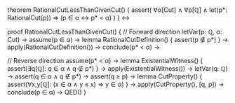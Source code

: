 theorem RationalCutLessThanGivenCut() {
  assert(
    ∀α[Cut] ∧ ∀p[ℚ] ∧ let(p*: RationalCut(p)) ⇒
    (p ∈ α ↔ p* < α)
  )
} ↔

proof RationalCutLessThanGivenCut() {
  // Forward direction
  letVar(p: ℚ, α: Cut) →
  assume(p ∈ α) →
  lemma RationalCutDefinition() {
    assert(p ∉ p*)
  } →
  apply(RationalCutDefinition()) →
  conclude(p* < α) →

  // Reverse direction
  assume(p* < α) →
  lemma ExistentialWitness() {
    assert(∃q[ℚ]: q ∈ α ∧ q ∉ p*)
  } →
  apply(ExistentialWitness()) →
  letVar(q: ℚ) →
  assert(q ∈ α ∧ q ∉ p*) →
  assert(q ≥ p) →
  lemma CutProperty() {
    assert(∀x,y[ℚ]: (x ∈ α ∧ y ≤ x) ⇒ y ∈ α)
  } →
  apply(CutProperty(), [q, p]) →
  conclude(p ∈ α) →
  QED()
}